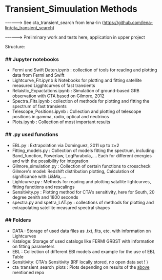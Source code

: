 # Transient_Simuulation Methods 

------> See cta_transient_search from lena-lin (https://github.com/lena-lin/cta_transient_search)

------> Preliminary work and tests here, application in upper project

Structure:
### ## Jupyter notebooks ## 
- Fermi und Swift Daten.ipynb : collection of tools for reading and plotting data from Fermi and Swift 
- Lightcurve_Fit.ipynb &  Notebooks for plotting and fitting satellite measured Ligghtcurves of fast transients 
- Relaistic_Expactations.ipynb : Simulation of ground-based GRB observation with CTA based on Gilmore, 2012 
- Spectra_Fits.ipynb : collection of methods for plotting and fitting the spectrum of fast transients 
- Telescope_Positions.ipynb : Collection and plotting of telescope positions in gamma, radio, optical and neutrinos 
- Plots.ipynb : Collection of most important results 

### ## .py used functions ##
- EBL.py : Extrapolation via Dominguez, 2011 up to z=2 
- Fitting_models.py : Collection of models fitting the spectrum, including: Band_function, Powerlaw, LogParabola,.... 
 		      Each for different energies and with the possibility for integration 
- Gilmore_simulation.py : Collection of certain functions to crosscheck Gilmore's model: Redshift distribution plotting, Calculation of significance with Li&Ma,....
- Lightcurve.py : Methods for reading and plotting satallite lightcurves, fitting functions and rescalings 
- Sensitivity.py : Plotting method for CTA's sensitivity, here for South, 20 degree zenith and 1800 seconds 
- spectra.py and spetra_LAT.py : collections of methods for plotting and extrapolating satellite measured spectral shapes 

### ## Folders ## 
- DATA : Storage of used data files as .txt,.fits, etc. with information on Lightcurves
- Kataloge: Storage of used catalogs like FERMI GRBST with information on fitting parameters 
- EBL : Collection of different EBl models and example for the use of EBL Table 
- Sensitivity: CTA's Sensitivity (IRF locally stored, no open data set ! ) 
- cta_transient_search_plots : Plots depending on results of the [above](https://github.com/lena-lin/cta_transient_search) mentioned repo 

